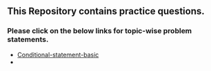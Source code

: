 ## This Repository contains practice questions.
### Please click on the below links for topic-wise problem statements.

- [Conditional-statement-basic](./Conditinal-statement-questions/Conditional-statement-basic.md)
- 
